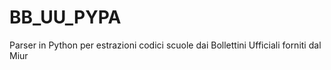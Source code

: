 BB_UU_PYPA
==========

Parser in Python per estrazioni codici scuole dai  Bollettini Ufficiali  forniti dal Miur

